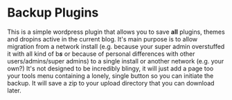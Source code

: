 # Backup Plugins #

This is a simple wordpress plugin that allows you to save **all** plugins, themes and dropins active in the current blog.
It's main purpose is to allow migration from a network install (e.g. because your super admin overstuffed it with all kind of b***s*** or because of personal differences with other users/admins/super admins) to a single install or another network (e.g. your own?)
It's not designed to be incredibly blingy, it will just add a page too your tools menu containing a lonely, single button so you can initiate the backup.
It will save a zip to your upload directory that you can download later.
